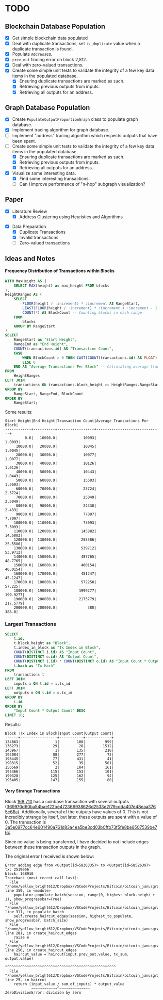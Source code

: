 # TODO
## Blockchain Database Population
- [x] Get simple blockchain data populated
- [x] Deal with duplicate transactions; set `is_duplicate` value when a duplicate transaction is found.
- [x] Populate `Address`es.
- [x] `prev_out` finding error on block 2,812.
- [x] Deal with zero-valued transactions.
- [x] Create some simple unit tests to validate the integrity of a few key data items in the populated database.
    - [x] Ensuring duplicate transactions are marked as such.
    - [x] Retrieving previous outputs from inputs.
    - [x] Retrieving all outputs for an address.
## Graph Database Population
- [x] Create `PopulateOutputProportionGraph` class to populate graph database.
- [x] Implement tracing algorithm for graph database.
- [ ] Implement "address" tracing algorithm which respects outputs that have been spent.
- [ ] Create some simple unit tests to validate the integrity of a few key data items in the populated database.
    - [x] Ensuring duplicate transactions are marked as such.
    - [x] Retrieving previous outputs from inputs.
    - [x] Retrieving all outputs for an address.
- [x] Visualize some interesting data.
    - [x] Find some interesting transactions.
    - [ ] Can I improve performance of "n-hop" subgraph visualization?

## Paper
- [x] Literature Review
    - [x] Address Clustering using Heuristics and Algorithms
    <!-- - [ ] **Algorithms used by Taintchain
    - [ ] ** Algorithms used by BitIondine -->
<!-- - [ ] Consistent definition of tracing
    - [ ] Different definitions by different researchers
    - [ ] My definition -->
- [x] Data Preparation
    - [x] Duplicate Transactions
    - [x] Invalid transactions
    - [ ] Zero-valued transactions

## Ideas and Notes
#### Frequency Distribution of Transactions within Blocks
<!-- TODO: -->
```sql
WITH MaxHeight AS (
    SELECT MAX(height) as max_height FROM blocks
),
HeightRanges AS (
    SELECT
        FLOOR(height / :increment) * :increment AS RangeStart,
        LEAST(FLOOR(height / :increment) * :increment + :increment - 1, (SELECT max_height FROM MaxHeight)) AS RangeEnd,
        COUNT(*) AS BlockCount -- Counting blocks in each range
    FROM
        blocks
    GROUP BY RangeStart
)
SELECT
    RangeStart as "Start Height",
    RangeEnd as "End Height",
    COUNT(transactions.id) AS "Transaction Count",
    CASE 
        WHEN BlockCount > 0 THEN CAST(COUNT(transactions.id) AS FLOAT) / BlockCount 
        ELSE 0 
    END AS "Average Transactions Per Block" -- Calculating average transactions per block
FROM
    HeightRanges
LEFT JOIN
    transactions ON transactions.block_height >= HeightRanges.RangeStart AND transactions.block_height <= HeightRanges.RangeEnd
GROUP BY
    RangeStart, RangeEnd, BlockCount
ORDER BY
    RangeStart;
```

Some results:
```
Start Height|End Height|Transaction Count|Average Transactions Per Block|
------------+----------+-----------------+------------------------------+
         0.0|   10000.0|            10093|                        1.0093|
     10000.0|   20000.0|            10045|                        1.0045|
     20000.0|   30000.0|            10077|                        1.0077|
     30000.0|   40000.0|            10126|                        1.0126|
     40000.0|   50000.0|            10443|                        1.0443|
     50000.0|   60000.0|            15603|                        1.5603|
     60000.0|   70000.0|            23724|                        2.3724|
     70000.0|   80000.0|            25049|                        2.5049|
     80000.0|   90000.0|            24330|                         2.433|
     90000.0|  100000.0|            77097|                        7.7097|
    100000.0|  110000.0|            73093|                        7.3093|
    110000.0|  120000.0|           145882|                       14.5882|
    120000.0|  130000.0|           255586|                       25.5586|
    130000.0|  140000.0|           539712|                       53.9712|
    140000.0|  150000.0|           487765|                       48.7765|
    150000.0|  160000.0|           400154|                       40.0154|
    160000.0|  170000.0|           451247|                       45.1247|
    170000.0|  180000.0|           572250|                        57.225|
    180000.0|  190000.0|          1999277|                      199.9277|
    190000.0|  200000.0|          2175779|                      217.5779|
    200000.0|  200000.0|              388|                         388.0|
```

### Largest Transactions

```sql
SELECT 
    t.id,
    t.block_height as "Block",
    t.index_in_block as "Tx Index in Block",
    COUNT(DISTINCT i.id) AS "Input Count",
    COUNT(DISTINCT o.id) AS "Output Count",
    COUNT(DISTINCT i.id) * COUNT(DISTINCT o.id) AS "Input Count * Output Count",
    t.hash as "Tx Hash"
FROM 
    transactions t
LEFT JOIN 
    inputs i ON t.id = i.tx_id
LEFT JOIN 
    outputs o ON t.id = o.tx_id
GROUP BY 
    t.id
ORDER BY 
    "Input Count * Output Count" DESC
LIMIT 10;
```

Results:
```
Block |Tx Index in Block|Input Count|Output Count|
------+-----------------+-----------+------------+
134863|                1|        100|         999|
136273|               29|         26|        1512|
143967|                1|        135|         210|
192084|               88|        277|          73|
198445|               77|        431|          41|
198315|               52|         35|         501|
156569|                2|        104|         161|
193466|              115|        153|         101|
199328|              125|        162|          94|
195405|              147|        155|          80|
```

#### Very Strange Transactions
Block [168,710](https://blockchain.info/rawblock/168710) has a coinbase transaction with several outputs ([369970d60ba54bae122be472366938626d2533e2f79cdda407e48eaa3765c68a](https://blockchain.info/rawtx/369970d60ba54bae122be472366938626d2533e2f79cdda407e48eaa3765c68a)). Additionally, several of the outputs have values of 0. This is not incredibly strange by itself, but later, these outputs are spent with a value of 0. The transaction is [3a5e0977cc64e601490a761d83a4ea5be3cd03b0ffb73f5fe8be6507539be76c](https://blockchain.info/rawtx/3a5e0977cc64e601490a761d83a4ea5be3cd03b0ffb73f5fe8be6507539be76c).

Since no value is being transferred, I have decided to not include edges between these transaction outputs in the graph.

The original error I received is shown below:
```
Error adding edge from <Output(id=5830335)> to <Output(id=5852639)>
tx: 2519056
block: 168910
Traceback (most recent call last):
  File "/home/yellow_bright612/Dropbox/VSCodeProjects/Bitcoin/bitcoin_janusgraph/src/graph_populate.py", line 359, in <module>
    populator.populate_batch(session, range(0, highest_block.height + 1), show_progressbar=True)
  File "/home/yellow_bright612/Dropbox/VSCodeProjects/Bitcoin/bitcoin_janusgraph/src/graph_populate.py", line 311, in populate_batch
    self.create_haircut_edges(session, highest_to_populate, show_progressbar, batch_size)
  File "/home/yellow_bright612/Dropbox/VSCodeProjects/Bitcoin/bitcoin_janusgraph/src/graph_populate.py", line 281, in create_haircut_edges
    raise e
  File "/home/yellow_bright612/Dropbox/VSCodeProjects/Bitcoin/bitcoin_janusgraph/src/graph_populate.py", line 256, in create_haircut_edges
    haircut_value = haircut(input.prev_out.value, tx_sum, output.value)
                    ^^^^^^^^^^^^^^^^^^^^^^^^^^^^^^^^^^^^^^^^^^^^^^^^^^^
  File "/home/yellow_bright612/Dropbox/VSCodeProjects/Bitcoin/bitcoin_janusgraph/src/graph_populate.py", line 25, in haircut
    return (input_value / sum_of_inputs) * output_value
            ~~~~~~~~~~~~^~~~~~~~~~~~~~~
ZeroDivisionError: division by zero
```
